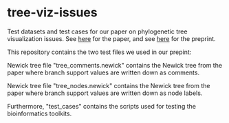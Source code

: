 # tree-viz-issues
Test datasets and test cases for our paper on phylogenetic tree visualization issues.
See [here](https://academic.oup.com/mbe/article-lookup/doi/10.1093/molbev/msx055) for the paper, 
and see [here](https://www.biorxiv.org/content/early/2017/01/13/035360) for the preprint.

This repository contains the two test files we used in our prepint:

Newick tree file "tree_comments.newick" contains the Newick tree from the paper 
where branch support values are written down as comments.

Newick tree file "tree_nodes.newick" contains the Newick tree from the paper 
where branch support values are written down as node labels.

Furthermore, "test_cases" contains the scripts used for testing the bioinformatics toolkits.
